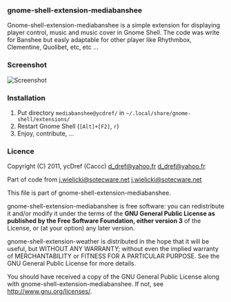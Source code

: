 ### gnome-shell-extension-mediabanshee

Gnome-shell-extension-mediabanshee is a simple extension for displaying player control, music and music cover in Gnome Shell.
The code was write for Banshee but easly adaptable for other player like Rhythmbox, Clementine, Quolibet, etc, etc ...

### Screenshot

![Screenshot](https://github.com/Caccc/Gnome-shell-extension-Media-player--adapter-for-Banshee-/raw/master/screenshot.png)

### Installation

1. Put directory `mediabanshee@ycdref/` in `~/.local/share/gnome-shell/extensions/`
2. Restart Gnome Shell (`[Alt]+[F2]`, `r`)
3. Enjoy, contribute, ...

### Licence

Copyright (C) 2011,
ycDref (Caccc) d_dref@yahoo.fr <d_dref@yahoo.fr>

Part of code from j.wielicki@sotecware.net <j.wielicki@sotecware.net>

This file is part of gnome-shell-extension-mediabanshee.

gnome-shell-extension-mediabanshee is free software: you can redistribute it and/or modify it under the terms of the **GNU General Public License as published by the Free Software Foundation, either version 3** of the License, or (at your option) any later version.

gnome-shell-extension-weather is distributed in the hope that it will be useful, but WITHOUT ANY WARRANTY; without even the implied warranty of MERCHANTABILITY or FITNESS FOR A PARTICULAR PURPOSE.  See the GNU General Public License for more details.

You should have received a copy of the GNU General Public License along with gnome-shell-extension-mediabanshee.  If not, see <http://www.gnu.org/licenses/>.

